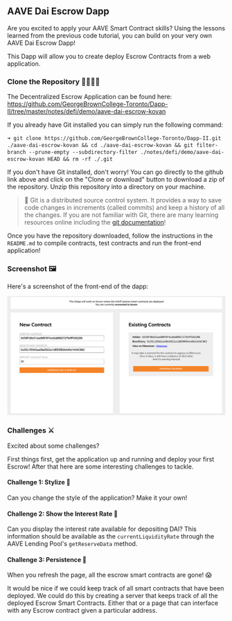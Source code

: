 ## AAVE Dai Escrow Dapp
Are you excited to apply your AAVE Smart Contract skills? Using the lessons learned from the previous code tutorial, you can build on your very own AAVE Dai Escrow Dapp!

This Dapp will allow you to create deploy Escrow Contracts from a web application.

### Clone the Repository 👨‍💻👩‍💻
The Decentralized Escrow Application can be found here: https://github.com/GeorgeBrownCollege-Toronto/Dapp-II/tree/master/notes/defi/demo/aave-dai-escrow-kovan

If you already have Git installed you can simply run the following command:

```
➜ git clone https://github.com/GeorgeBrownCollege-Toronto/Dapp-II.git ./aave-dai-escrow-kovan && cd ./aave-dai-escrow-kovan && git filter-branch --prune-empty --subdirectory-filter ./notes/defi/demo/aave-dai-escrow-kovan HEAD && rm -rf ./.git
```
If you don't have Git installed, don't worry! You can go directly to the github link above and click on the "Clone or download" button to download a zip of the repository. Unzip this repository into a directory on your machine.

>📖 Git is a distributed source control system. It provides a way to save code changes in increments (called commits) and keep a history of all the changes. If you are not familiar with Git, there are many learning resources online including the [git documentation](https://git-scm.com/doc)!

Once you have the repository downloaded, follow the instructions in the `README.md` to compile contracts, test contracts and run the front-end application!

### Screenshot 🖼️
Here's a screenshot of the front-end of the dapp:

![screenshot](./DaiEscrowDapp.png)

### Challenges ⚔️
Excited about some challenges?

First things first, get the application up and running and deploy your first Escrow! After that here are some interesting challenges to tackle.

#### Challenge 1: Stylize 🎨
Can you change the style of the application? Make it your own!

#### Challenge 2: Show the Interest Rate 👀
Can you display the interest rate available for depositing DAI? This information should be available as the `currentLiquidityRate` through the AAVE Lending Pool's `getReserveData` method.

#### Challenge 3: Persistence 💾
When you refresh the page, all the escrow smart contracts are gone! 😱

It would be nice if we could keep track of all smart contracts that have been deployed. We could do this by creating a server that keeps track of all the deployed Escrow Smart Contracts. Either that or a page that can interface with any Escrow contract given a particular address.